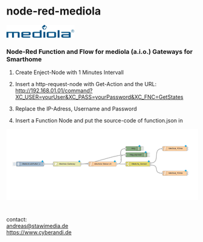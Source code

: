 # node-red-mediola

<p><a href="https://www.mediola.com"><img src="mediola-logo-trans.png" width=179px></a>
</p>
<p></p>
<p><h3>Node-Red Function and Flow for mediola (a.i.o.) Gateways for Smarthome</h3></p> 
<p>
    
1.  Create Enject-Node with 1 Minutes Intervall

2.  Insert a http-request-node with Get-Action
    and the URL: http://192.168.01.01/command?XC_USER=yourUser&XC_PASS=yourPassword&XC_FNC=GetStates 

3.  Replace the IP-Adress, Username and Password

4.  Insert a Function Node and put the source-code of function.json in

<img src="mediola-node-red.png"></img>

#

contact: <br>
andreas@stawimedia.de<br>
https://www.cyberandi.de</p>
